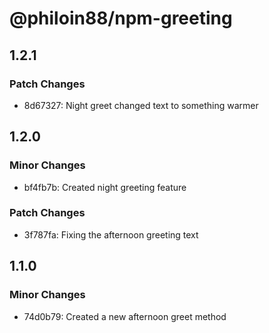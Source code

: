 # @philoin88/npm-greeting

## 1.2.1

### Patch Changes

- 8d67327: Night greet changed text to something warmer

## 1.2.0

### Minor Changes

- bf4fb7b: Created night greeting feature

### Patch Changes

- 3f787fa: Fixing the afternoon greeting text

## 1.1.0

### Minor Changes

- 74d0b79: Created a new afternoon greet method
